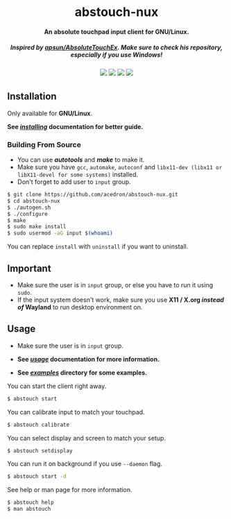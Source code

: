 <p align="center">
  <h1 align="center">abstouch-nux</h1>
  <h4 align="center">An absolute touchpad input client for GNU/Linux.</h4>
  <h5 align="center">Inspired by <a href="https://github.com/apsun/AbsoluteTouchEx">apsun/AbsoluteTouchEx</a>. Make sure to check his repository, especially if you use Windows!</h5>

  <h6 align="center">
    <a href="https://github.com/acedron/abstouch-nux" alt="License">
      <img src="https://img.shields.io/github/license/acedron/abstouch-nux?style=for-the-badge"></a>
    <a href="https://github.com/acedron/abstouch-nux/releases/latest" alt="Latest Release">
      <img src="https://img.shields.io/github/v/release/acedron/abstouch-nux?include_prereleases&style=for-the-badge"></a>
    <a href="https://github.com/acedron/abstouch-nux/commits/master" alt="Maintenance">
      <img src="https://img.shields.io/maintenance/yes/2021?style=for-the-badge"></a>
    <a href="https://github.com/acedron/abstouch-nux/commit/master" alt="AUR Maintainer">
      <img src="https://img.shields.io/github/last-commit/acedron/abstouch-nux?style=for-the-badge"></a>
  </h6>
</p>


## Installation

Only available for **GNU/Linux**.

**See *[installing](https://github.com/acedron/abstouch-nux/blob/master/doc/installing.md)* documentation for better guide.**

### Building From Source

* You can use ***autotools*** and ***make*** to make it.
* Make sure you have `gcc`, `automake`, `autoconf` and `libx11-dev (libx11 or libX11-devel for some systems)` installed.
* Don't forget to add user to `input` group.

```bash
$ git clone https://github.com/acedron/abstouch-nux.git
$ cd abstouch-nux
$ ./autogen.sh
$ ./configure
$ make
$ sudo make install
$ sudo usermod -aG input $(whoami)
```

You can replace `install` with `uninstall` if you want to uninstall.

## Important

* Make sure the user is in `input` group, or else you have to run it using `sudo`.
* If the input system doesn't work, make sure you use **X11 / X.org *instead of* Wayland** to run desktop environment on.

## Usage
* Make sure the user is in `input` group.

* **See *[usage](https://github.com/acedron/abstouch-nux/blob/master/doc/usage.md)* documentation for more information.**

* **See *[examples](https://github.com/acedron/abstouch-nux/tree/master/examples)* directory for some examples.**

You can start the client right away.

```bash
$ abstouch start
```

You can calibrate input to match your touchpad.

```bash
$ abstouch calibrate
```

You can select display and screen to match your setup.

```bash
$ abstouch setdisplay
```

You can run it on background if you use `--daemon` flag.

```bash
$ abstouch start -d
```

See help or man page for more information.

```bash
$ abstouch help
$ man abstouch
```
